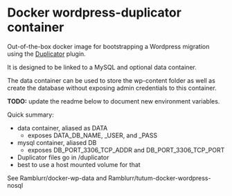 # Docker wordpress-duplicator container

Out-of-the-box docker image for bootstrapping a Wordpress migration using the
[Duplicator](https://wordpress.org/plugins/duplicator/) plugin.

It is designed to be linked to a MySQL and optional data container.

The data container can be used to store the wp-content folder as well as create
the database without exposing admin credentials to this container.

**TODO:** update the readme below to document new environment variables.

Quick summary:

* data container, aliased as DATA
  * exposes DATA_DB_NAME, _USER, and _PASS
* mysql container, aliased DB
  * exposes DB_PORT_3306_TCP_ADDR and DB_PORT_3306_TCP_PORT
* Duplicator files go in /duplicator
 * best to use a host mounted volume for that

See Ramblurr/docker-wp-data and Ramblurr/tutum-docker-wordpress-nosql


